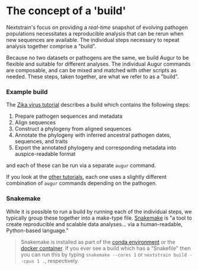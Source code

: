 # The concept of a 'build'

Nextstrain's focus on providing a _real-time_ snapshot of evolving pathogen populations necessitates a reproducible analysis that can be rerun when new sequences are available.
The individual steps necessary to repeat analysis together comprise a "build".


Because no two datasets or pathogens are the same, we build Augur to be flexible and suitable for different analyses.
The individual Augur commands are composable, and can be mixed and matched with other scripts as needed.
These steps, taken together, are what we refer to as a "build".


### Example build

The [Zika virus tutorial](https://docs.nextstrain.org/en/latest/tutorials/zika.html#build-steps) describes a build which contains the following steps:

1. Prepare pathogen sequences and metadata
2. Align sequences
3. Construct a phylogeny from aligned sequences
4. Annotate the phylogeny with inferred ancestral pathogen dates, sequences, and traits
5. Export the annotated phylogeny and corresponding metadata into auspice-readable format

and each of these can be run via a separate `augur` command.

If you look at the [other tutorials](https://docs.nextstrain.org/en/latest/tutorials/index.html), each one uses a slightly different combination of `augur` commands depending on the pathogen.

### Snakemake

While it is possible to run a build by running each of the individual steps, we typically group these together into a make-type file.
[Snakemake](https://snakemake.readthedocs.io/en/stable/index.html) is "a tool to create reproducible and scalable data analyses... via a human-readable, Python-based language."

> Snakemake is installed as part of the [conda environment](https://docs.nextstrain.org/en/latest/guides/install/local-installation.html#install-augur-auspice-with-conda) or the [docker container](https://docs.nextstrain.org/en/latest/cli/doc/installation.html).
If you ever see a build which has a "Snakefile" then you can run this by typing `snakemake --cores 1` or `nextstrain build --cpus 1 .`, respectively.
